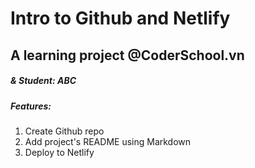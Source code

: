 # Intro to Github and Netlify

A learning project @CoderSchool.vn
---------------------------------------------------------------------------------

##### & Student: ABC

##### Features:

1. Create Github repo
2. Add project's README using Markdown
3. Deploy to Netlify